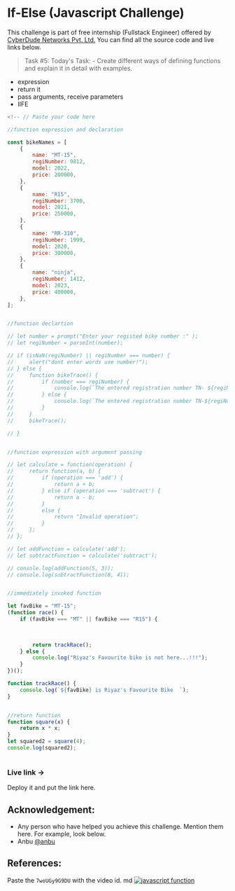 # If-Else (Javascript Challenge)
This challenge is part of free internship (Fullstack Engineer) offered by [CyberDude Networks Pvt. Ltd.](https://cyberdudenetworks.com) You can find all the source code and live links below.

> Task #5: Today's Task: - Create different ways of defining functions and explain it in detail with examples.
- expression
- return it
- pass arguments, receive parameters
- IIFE

```js
<!-- // Paste your code here

//function expression and declaration

const bikeNames = [
    {
        name: "MT-15",
        regiNumber: 9812,
        model: 2022,
        price: 200000,
    },
    {
        name: "R15",
        regiNumber: 3700,
        model: 2021,
        price: 250000,
    },
    {
        name: "RR-310",
        regiNumber: 1999,
        model: 2020,
        price: 300000,
    },
    {
        name: "ninja",
        regiNumber: 1412,
        model: 2023,
        price: 400000,
    },
];


//function declartion

// let number = prompt("Enter your registed bike number :" );  
// let regiNumber = parseInt(number);

// if (isNaN(regiNumber) || regiNumber === number) {
//     alert("dont enter words use number!");
// } else {
//     function bikeTrace() {
//         if (number === regiNumber) {
//             console.log(`The entered registration number TN- ${regiNumber} is not here...!!!`);
//         } else {
//             console.log(`The entered registration number TN-${regiNumber} is  here...!!!`);
//         }
//     }
//     bikeTrace();

// }


//function expression with argument passing

// let calculate = function(operation) {
//     return function(a, b) {
//         if (operation === 'add') {
//             return a + b;
//         } else if (operation === 'subtract') {
//             return a - b;
//         }
//         else {
//             return "Invalid operation";
//         }
//     };
// };

// let addFunction = calculate('add');
// let subtractFunction = calculate('subtract');

// console.log(addFunction(5, 3));      
// console.log(subtractFunction(8, 4)); 


//immediately invoked function

let favBike = "MT-15";
(function race() {
    if (favBike === "MT" || favBike === "R15") {

        
    
        return trackRace();
    } else {
        console.log("Riyaz's Favourite bike is not here...!!!");
    }
})();

function trackRace() {
    console.log(`${favBike} is Riyaz's Favourite Bike  `);
}


//return function
function square(x) {
    return x * x;
}
let squared2 = square(4); 
console.log(squared2);
        


```


### Live link -> 
Deploy it and put the link here.


## Acknowledgement:
 - Any person who have helped you achieve this challenge. Mention them here. For example, look below.
 - Anbu [@anbu](https://github.com/anburocky3)

## References:

Paste the `7woUGy9G9DU` with the video id.
md
[![javascript function](https://www.youtube.com/watch?v=7woUGy9G9DU)](https://www.youtube.com/watch?v=7woUGy9G9DU")